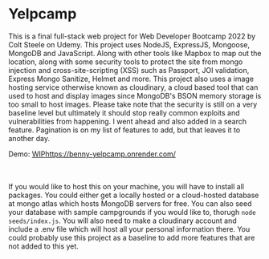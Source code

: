 # Yelpcamp

This is a final full-stack web project for Web Developer Bootcamp 2022 by Colt Steele on Udemy. This project uses NodeJS, ExpressJS, Mongoose, MongoDB and JavaScript. Along with other tools like Mapbox to map out the location, along with some security tools to protect the site from mongo injection and cross-site-scripting (XSS) such as Passport, JOI validation, Express Mongo Sanitize, Helmet and more. This project also uses a image hosting service otherwise known as cloudinary, a cloud based tool that can used to host and display images since MongoDB's BSON memory storage is too small to host images. Please take note that the security is still on a very baseline level but ultimately it should stop really common exploits and vulnerabilities from happening. I went ahead and also added in a search feature. Pagination is on my list of features to add, but that leaves it to another day.

Demo: [WIP](https://benny-yelpcamp.onrender.com/)https://benny-yelpcamp.onrender.com/

<br><br>
If you would like to host this on your machine, you will have to install all packages. You could either get a locally hosted or a cloud-hosted database at mongo atlas which hosts MongoDB servers for free. You can also seed your database with sample campgrounds if you would like to, thorugh ``node seeds/index.js``. You will also need to make a cloudinary account and include a .env file which will host all your personal information there. You could probably use this project as a baseline to add more features that are not added to this yet.
